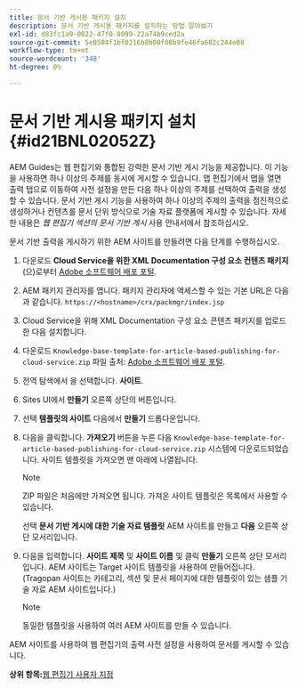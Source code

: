 ```yaml
---
title: 문서 기반 게시용 패키지 설치
description: 문서 기반 게시용 패키지를 설치하는 방법 알아보기
exl-id: d83fc1a9-0822-47f0-8099-22a74b9ced2a
source-git-commit: 5e0584f1bf0216b8b00f00b9fe46fa682c244e08
workflow-type: tm+mt
source-wordcount: '348'
ht-degree: 0%

---
```


# 문서 기반 게시용 패키지 설치 {#id21BNL02052Z}

AEM Guides는 웹 편집기와 통합된 강력한 문서 기반 게시 기능을 제공합니다. 이 기능을 사용하면 하나 이상의 주제를 동시에 게시할 수 있습니다. 맵 편집기에서 맵을 열면 출력 탭으로 이동하여 사전 설정을 만든 다음 하나 이상의 주제를 선택하여 출력을 생성할 수 있습니다. 문서 기반 게시 기능을 사용하여 하나 이상의 주제의 출력을 점진적으로 생성하거나 컨텐츠를 문서 단위 방식으로 기술 자료 플랫폼에 게시할 수 있습니다. 자세한 내용은 *웹 편집기 섹션의 문서 기반 게시* 사용 안내서에서 참조하십시오.

문서 기반 출력을 게시하기 위한 AEM 사이트를 만들려면 다음 단계를 수행하십시오.

1. 다운로드 **Cloud Service을 위한 XML Documentation 구성 요소 컨텐츠 패키지** (으)로부터 [Adobe 소프트웨어 배포 포털](https://experience.adobe.com/#/downloads/content/software-distribution/en/general.html).
1. AEM 패키지 관리자를 엽니다. 패키지 관리자에 액세스할 수 있는 기본 URL은 다음과 같습니다. `https://<hostname>/crx/packmgr/index.jsp`
1. Cloud Service을 위해 XML Documentation 구성 요소 콘텐츠 패키지를 업로드한 다음 설치합니다.
1. 다운로드 `Knowledge-base-template-for-article-based-publishing-for-cloud-service.zip` 파일 출처: [Adobe 소프트웨어 배포 포털](https://experience.adobe.com/#/downloads/content/software-distribution/en/general.html).
1. 전역 탐색에서 을 선택합니다. **사이트**.
1. Sites UI에서 **만들기** 오른쪽 상단의 버튼입니다.
1. 선택 **템플릿의 사이트** 다음에서 **만들기** 드롭다운입니다.
1. 다음을 클릭합니다. **가져오기** 버튼을 누른 다음 `Knowledge-base-template-for-article-based-publishing-for-cloud-service.zip` 시스템에 다운로드되었습니다. 사이트 템플릿을 가져오면 맨 아래에 나열됩니다.

   >[!NOTE]
   >
   > ZIP 파일은 처음에만 가져오면 됩니다. 가져온 사이트 템플릿은 목록에서 사용할 수 있습니다.

   선택 **문서 기반 게시에 대한 기술 자료 템플릿** AEM 사이트를 만들고 **다음** 오른쪽 상단 모서리입니다.

1. 다음을 입력합니다. **사이트 제목** 및 **사이트 이름** 및 클릭 **만들기** 오른쪽 상단 모서리입니다. AEM 사이트는 Target 사이트 템플릿을 사용하여 만들어집니다. \(Tragopan 사이트는 카테고리, 섹션 및 문서 페이지에 대한 템플릿이 있는 샘플 기술 자료 AEM 사이트입니다.\)

   >[!NOTE]
   >
   > 동일한 템플릿을 사용하여 여러 AEM 사이트를 만들 수 있습니다.


AEM 사이트를 사용하여 웹 편집기의 출력 사전 설정을 사용하여 문서를 게시할 수 있습니다.

**상위 항목:**[&#x200B;웹 편집기 사용자 지정](conf-web-editor.md)
